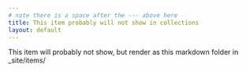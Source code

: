 ```yaml
--- 
# note there is a space after the --- above here
title: This item probably will not show in collections
layout: default
---
```


This item will probably not show, but render as this markdown folder in _site/items/
